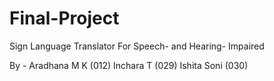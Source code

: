 # Final-Project
Sign Language Translator For Speech- and Hearing- Impaired

By - 
Aradhana M K (012)
Inchara T (029)
Ishita Soni (030)
